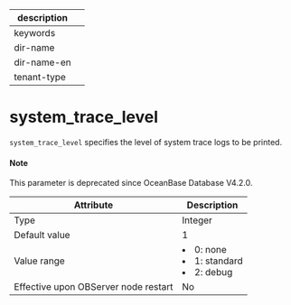 |description||
|---|---|
|keywords||
|dir-name||
|dir-name-en||
|tenant-type||

# system_trace_level

`system_trace_level` specifies the level of system trace logs to be printed.

<main id="notice" type='explain'>
<h4>Note</h4>
<p>This parameter is deprecated since OceanBase Database V4.2.0. </p>
</main>

| **Attribute** | **Description** |
|------------------|---------------------------------------------------------------------------------------------------------------------------------------------------------------------|
| Type | Integer |
| Default value | 1 |
| Value range | <li> 0: none   <li> 1: standard   <li> 2: debug |
| Effective upon OBServer node restart | No |
